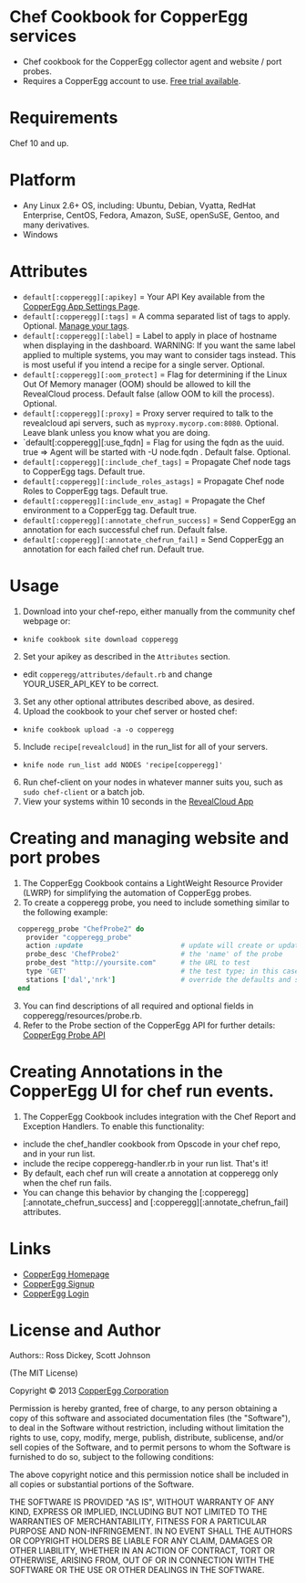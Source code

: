 Chef Cookbook for CopperEgg services
===========
* Chef cookbook for the CopperEgg collector agent and website / port probes.
* Requires a CopperEgg account to use.  [Free trial available](https://app.copperegg.com/signup).

Requirements
============
Chef 10 and up.

Platform
========
* Any Linux 2.6+ OS, including: Ubuntu, Debian, Vyatta, RedHat Enterprise, CentOS, Fedora, Amazon, SuSE, openSuSE, Gentoo, and many derivatives.
* Windows 

Attributes
==========
* `default[:copperegg][:apikey]` = Your API Key available from the [CopperEgg App Settings Page](https://app.copperegg.com/#settings/site).
* `default[:copperegg][:tags]` = A comma separated list of tags to apply.  Optional.  [Manage your tags](https://app.copperegg.com/#revealcloud/tags).
* `default[:copperegg][:label]` = Label to apply in place of hostname when displaying in the dashboard.  WARNING: If you want the same label applied to multiple systems, you may want to consider tags instead.  This is most useful if you intend a recipe for a single server.  Optional.
* `default[:copperegg][:oom_protect]` = Flag for determining if the Linux Out Of Memory manager (OOM) should be allowed to kill the RevealCloud process. Default false (allow OOM to kill the process). Optional.
* `default[:copperegg][:proxy]` = Proxy server required to talk to the revealcloud api servers, such as `myproxy.mycorp.com:8080`.  Optional.  Leave blank unless you know what you are doing.
* `default[:copperegg][:use_fqdn] = Flag for using the fqdn as the uuid. true  => Agent will be started with -U node.fqdn . Default false. Optional.
* `default[:copperegg][:include_chef_tags]` = Propagate Chef node tags to CopperEgg tags. Default true.
* `default[:copperegg][:include_roles_astags]` = Propagate Chef node Roles to CopperEgg tags. Default true.
* `default[:copperegg][:include_env_astag]` = Propagate the Chef environment to a CopperEgg tag. Default true.
* `default[:copperegg][:annotate_chefrun_success]` = Send CopperEgg an annotation for each successful chef run. Default false.
* `default[:copperegg][:annotate_chefrun_fail]` = Send CopperEgg an annotation for each failed chef run. Default true.


Usage
=====
1. Download into your chef-repo, either manually from the community chef webpage or:
* `knife cookbook site download copperegg`
2. Set your apikey as described in the `Attributes` section.
* edit `copperegg/attributes/default.rb` and change YOUR_USER_API_KEY to be correct.
3. Set any other optional attributes described above, as desired.
4. Upload the cookbook to your chef server or hosted chef:
* `knife cookbook upload -a -o copperegg`
5. Include `recipe[revealcloud]` in the run_list for all of your servers.
* `knife node run_list add NODES 'recipe[copperegg]'`
6. Run chef-client on your nodes in whatever manner suits you, such as `sudo chef-client` or a batch job.
7. View your systems within 10 seconds in the [RevealCloud App](https://app.copperegg.com/#revealcloud/overview)


Creating and managing website and port probes
=====
1. The CopperEgg Cookbook contains a LightWeight Resource Provider (LWRP) for simplifying the automation of CopperEgg probes.  
2. To create a copperegg probe, you need to include something similar to the following example:  

```ruby
  copperegg_probe "ChefProbe2" do
    provider "copperegg_probe"
    action :update                        # update will create or update
    probe_desc 'ChefProbe2'               # the 'name' of the probe
    probe_dest "http://yoursite.com"      # the URL to test
    type 'GET'                            # the test type; in this case, an HTTP GET request
    stations ['dal','nrk']                # override the defaults and specify testing from Dallas and Fremont
  end 
```  

3. You can find descriptions of all required and optional fields in copperegg/resources/probe.rb.
4. Refer to the Probe section of the CopperEgg API for further details:  [CopperEgg Probe API](http://dev.copperegg.com/revealuptime/probes.html)


Creating Annotations in the CopperEgg UI for chef run events.
=====
1. The CopperEgg Cookbook includes integration with the Chef Report and Exception Handlers. To enable this functionality:
* include the chef_handler cookbook from Opscode in your chef repo, and in your run list.
* include the recipe copperegg-handler.rb in your run list. That's it!
* By default, each chef run will create a annotation at copperegg only when the chef run fails. 
* You can change this behavior by changing the [:copperegg][:annotate_chefrun_success] and [:copperegg][:annotate_chefrun_fail] attributes.


Links
=====
* [CopperEgg Homepage](http://www.copperegg.com)
* [CopperEgg Signup](https://app.copperegg.com/signup)
* [CopperEgg Login](https://app.copperegg.com/login)


License and Author
==================
Authors:: Ross Dickey, Scott Johnson

(The MIT License)

Copyright © 2013 [CopperEgg Corporation](http://copperegg.com)

Permission is hereby granted, free of charge, to any person obtaining a
copy of this software and associated documentation files (the "Software"),
to deal in the Software without restriction, including without
limitation the rights to use, copy, modify, merge, publish, distribute,
sublicense, and/or sell copies of the Software, and to permit persons
to whom the Software is furnished to do so, subject to the following conditions:

The above copyright notice and this permission notice shall be included
in all copies or substantial portions of the Software.

THE SOFTWARE IS PROVIDED "AS IS", WITHOUT WARRANTY OF ANY KIND, EXPRESS
OR IMPLIED, INCLUDING BUT NOT LIMITED TO THE WARRANTIES OF MERCHANTABILITY,
FITNESS FOR A PARTICULAR PURPOSE AND NON-INFRINGEMENT. IN NO EVENT SHALL
THE AUTHORS OR COPYRIGHT HOLDERS BE LIABLE FOR ANY CLAIM, DAMAGES OR
OTHER LIABILITY, WHETHER IN AN ACTION OF CONTRACT, TORT OR OTHERWISE,
ARISING FROM, OUT OF OR IN CONNECTION WITH THE SOFTWARE OR THE USE OR
OTHER DEALINGS IN THE SOFTWARE.
